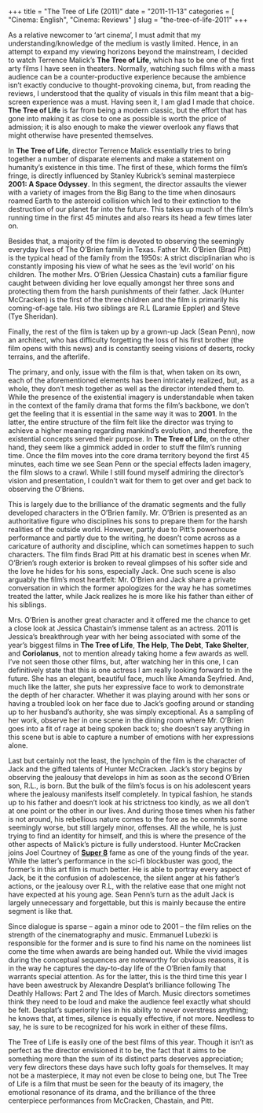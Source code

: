 +++
title = "The Tree of Life (2011)"
date = "2011-11-13"
categories = [
  "Cinema: English",
  "Cinema: Reviews"
]
slug = "the-tree-of-life-2011"
+++

As a relative newcomer to ‘art cinema’, I must admit that my understanding/knowledge of the medium is vastly limited. Hence, in an attempt to expand my viewing horizons beyond the mainstream, I decided to watch Terrence Malick’s **The Tree of Life**, which has to be one of the first arty films I have seen in theaters. Normally, watching such films with a mass audience can be a counter-productive experience because the ambience isn’t exactly conducive to thought-provoking cinema, but, from reading the reviews, I understood that the quality of visuals in this film meant that a big-screen experience was a must. Having seen it, I am glad I made that choice. **The Tree of Life** is far from being a modern classic, but the effort that has gone into making it as close to one as possible is worth the price of admission; it is also enough to make the viewer overlook any flaws that might otherwise have presented themselves.

In **The Tree of Life**, director Terrence Malick essentially tries to bring together a number of disparate elements and make a statement on humanity’s existence in this time. The first of these, which forms the film’s fringe, is directly influenced by Stanley Kubrick’s seminal masterpiece **2001: A Space Odyssey**. In this segment, the director assaults the viewer with a variety of images from the Big Bang to the time when dinosaurs roamed Earth to the asteroid collision which led to their extinction to the destruction of our planet far into the future. This takes up much of the film’s running time in the first 45 minutes and also rears its head a few times later on.

Besides that, a majority of the film is devoted to observing the seemingly everyday lives of The O’Brien family in Texas. Father Mr. O’Brien (Brad Pitt) is the typical head of the family from the 1950s: A strict disciplinarian who is constantly imposing his view of what he sees as the ‘evil world’ on his children. The mother Mrs. O’Brien (Jessica Chastain) cuts a familiar figure caught between dividing her love equally amongst her three sons and protecting them from the harsh punishments of their father. Jack (Hunter McCracken) is the first of the three children and the film is primarily his coming-of-age tale. His two siblings are R.L (Laramie Eppler) and Steve (Tye Sheridan).

Finally, the rest of the film is taken up by a grown-up Jack (Sean Penn), now an architect, who has difficulty forgetting the loss of his first brother (the film opens with this news) and is constantly seeing visions of deserts, rocky terrains, and the afterlife.

The primary, and only, issue with the film is that, when taken on its own, each of the aforementioned elements has been intricately realized, but, as a whole, they don’t mesh together as well as the director intended them to. While the presence of the existential imagery is understandable when taken in the context of the family drama that forms the film’s backbone, we don’t get the feeling that it is essential in the same way it was to **2001**. In the latter, the entire structure of the film felt like the director was trying to achieve a higher meaning regarding mankind’s evolution, and therefore, the existential concepts served their purpose. In **The Tree of Life**, on the other hand, they seem like a gimmick added in order to stuff the film’s running time. Once the film moves into the core drama territory beyond the first 45 minutes, each time we see Sean Penn or the special effects laden imagery, the film slows to a crawl. While I still found myself admiring the director’s vision and presentation, I couldn’t wait for them to get over and get back to observing the O’Briens.

This is largely due to the brilliance of the dramatic segments and the fully developed characters in the O’Brien family. Mr. O’Brien is presented as an authoritative figure who disciplines his sons to prepare them for the harsh realities of the outside world. However, partly due to Pitt’s powerhouse performance and partly due to the writing, he doesn’t come across as a caricature of authority and discipline, which can sometimes happen to such characters. The film finds Brad Pitt at his dramatic best in scenes when Mr. O’Brien’s rough exterior is broken to reveal glimpses of his softer side and the love he hides for his sons, especially Jack. One such scene is also arguably the film’s most heartfelt: Mr. O’Brien and Jack share a private conversation in which the former apologizes for the way he has sometimes treated the latter, while Jack realizes he is more like his father than either of his siblings.

Mrs. O’Brien is another great character and it offered me the chance to get a close look at Jessica Chastain’s immense talent as an actress. 2011 is Jessica’s breakthrough year with her being associated with some of the year’s biggest films in **The Tree of Life**, **The Help**, **The Debt**, **Take Shelter**, and **Coriolanus**, not to mention already taking home a few awards as well. I’ve not seen those other films, but, after watching her in this one, I can definitively state that this is one actress I am really looking forward to in the future. She has an elegant, beautiful face, much like Amanda Seyfried. And, much like the latter, she puts her expressive face to work to demonstrate the depth of her character. Whether it was playing around with her sons or having a troubled look on her face due to Jack’s goofing around or standing up to her husband’s authority, she was simply exceptional. As a sampling of her work, observe her in one scene in the dining room where Mr. O’Brien goes into a fit of rage at being spoken back to; she doesn’t say anything in this scene but is able to capture a number of emotions with her expressions alone.

Last but certainly not the least, the lynchpin of the film is the character of Jack and the gifted talents of Hunter McCracken. Jack’s story begins by observing the jealousy that develops in him as soon as the second O’Brien son, R.L., is born. But the bulk of the film’s focus is on his adolescent years where the jealousy manifests itself completely. In typical fashion, he stands up to his father and doesn’t look at his strictness too kindly, as we all don’t at one point or the other in our lives. And during those times when his father is not around, his rebellious nature comes to the fore as he commits some seemingly worse, but still largely minor, offenses. All the while, he is just trying to find an identity for himself, and this is where the presence of the other aspects of Malick’s picture is fully understood. Hunter McCracken joins Joel Courtney of **[Super 8](http://www.lostintranquility.net/blog/?p=95)** fame as one of the young finds of the year. While the latter’s performance in the sci-fi blockbuster was good, the former’s in this art film is much better. He is able to portray every aspect of Jack, be it the confusion of adolescence, the silent anger at his father’s actions, or the jealousy over R.L, with the relative ease that one might not have expected at his young age. Sean Penn’s turn as the adult Jack is largely unnecessary and forgettable, but this is mainly because the entire segment is like that.

Since dialogue is sparse – again a minor ode to 2001 – the film relies on the strength of the cinematography and music. Emmanuel Lubezki is responsible for the former and is sure to find his name on the nominees list come the time when awards are being handed out. While the vivid images during the conceptual sequences are noteworthy for obvious reasons, it is in the way he captures the day-to-day life of the O’Brien family that warrants special attention. As for the latter, this is the third time this year I have been awestruck by Alexandre Desplat’s brilliance following The Deathly Hallows: Part 2 and The Ides of March. Music directors sometimes think they need to be loud and make the audience feel exactly what should be felt. Desplat’s superiority lies in his ability to never overstress anything; he knows that, at times, silence is equally effective, if not more. Needless to say, he is sure to be recognized for his work in either of these films.

The Tree of Life is easily one of the best films of this year. Though it isn’t as perfect as the director envisioned it to be, the fact that it aims to be something more than the sum of its distinct parts deserves appreciation; very few directors these days have such lofty goals for themselves. It may not be a masterpiece, it may not even be close to being one, but The Tree of Life is a film that must be seen for the beauty of its imagery, the emotional resonance of its drama, and the brilliance of the three centerpiece performances from McCracken, Chastain, and Pitt.
